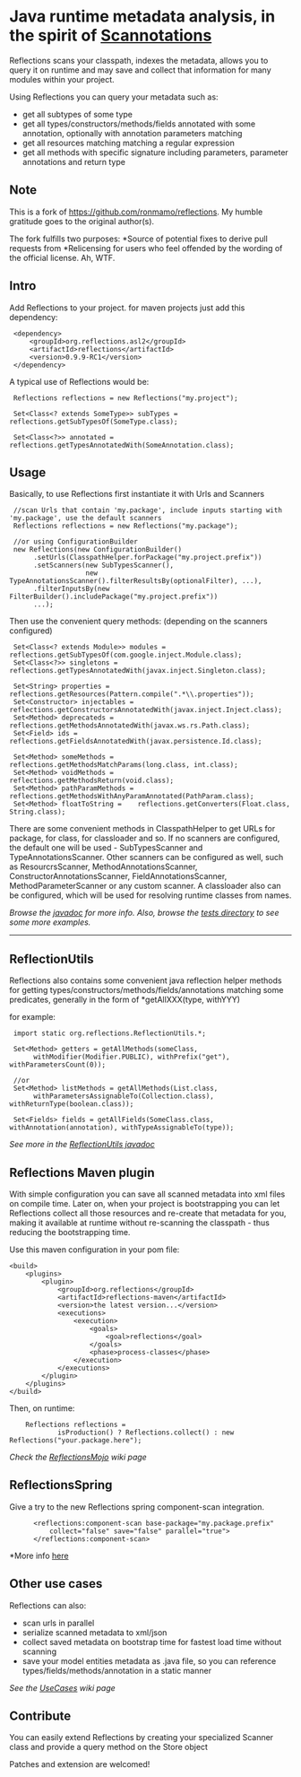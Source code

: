 Java runtime metadata analysis, in the spirit of [Scannotations](http://bill.burkecentral.com/2008/01/14/scanning-java-annotations-at-runtime/)
==============================================================================================================================================

Reflections scans your classpath, indexes the metadata, allows you to query it on runtime and may save and collect that information for many modules within your project.

Using Reflections you can query your metadata such as:
  * get all subtypes of some type
  * get all types/constructors/methods/fields annotated with some annotation, optionally with annotation parameters matching
  * get all resources matching matching a regular expression
  * get all methods with specific signature including parameters, parameter annotations and return type

Note
-----

This is a fork of https://github.com/ronmamo/reflections. My humble gratitude goes to
the original author(s).

The fork fulfills two purposes:
*Source of potential fixes to derive pull requests from
*Relicensing for users who feel offended by the wording of the official license. Ah, WTF.

Intro
-----
Add Reflections to your project. for maven projects just add this dependency:

     <dependency>
         <groupId>org.reflections.asl2</groupId>
         <artifactId>reflections</artifactId>
         <version>0.9.9-RC1</version>
     </dependency>

A typical use of Reflections would be:

     Reflections reflections = new Reflections("my.project");

     Set<Class<? extends SomeType>> subTypes = reflections.getSubTypesOf(SomeType.class);

     Set<Class<?>> annotated = reflections.getTypesAnnotatedWith(SomeAnnotation.class);

Usage
-----
Basically, to use Reflections first instantiate it with Urls and Scanners

     //scan Urls that contain 'my.package', include inputs starting with 'my.package', use the default scanners
     Reflections reflections = new Reflections("my.package");

     //or using ConfigurationBuilder
     new Reflections(new ConfigurationBuilder()
          .setUrls(ClasspathHelper.forPackage("my.project.prefix"))
          .setScanners(new SubTypesScanner(), 
                       new TypeAnnotationsScanner().filterResultsBy(optionalFilter), ...),
          .filterInputsBy(new FilterBuilder().includePackage("my.project.prefix"))
          ...);
     
Then use the convenient query methods: (depending on the scanners configured)

     Set<Class<? extends Module>> modules = reflections.getSubTypesOf(com.google.inject.Module.class);
     Set<Class<?>> singletons =             reflections.getTypesAnnotatedWith(javax.inject.Singleton.class);
     
     Set<String> properties =       reflections.getResources(Pattern.compile(".*\\.properties"));
     Set<Constructor> injectables = reflections.getConstructorsAnnotatedWith(javax.inject.Inject.class);
     Set<Method> deprecateds =      reflections.getMethodsAnnotatedWith(javax.ws.rs.Path.class);
     Set<Field> ids =               reflections.getFieldsAnnotatedWith(javax.persistence.Id.class);

     Set<Method> someMethods =      reflections.getMethodsMatchParams(long.class, int.class);
     Set<Method> voidMethods =      reflections.getMethodsReturn(void.class);
     Set<Method> pathParamMethods = reflections.getMethodsWithAnyParamAnnotated(PathParam.class);
     Set<Method> floatToString =    reflections.getConverters(Float.class, String.class);


There are some convenient methods in ClasspathHelper to get URLs for package, for class, for classloader and so.
If no scanners are configured, the default one will be used - SubTypesScanner and TypeAnnotationsScanner.
Other scanners can be configured as well, such as ResourcrsScanner, MethodAnnotationsScanner, ConstructorAnnotationsScanner, FieldAnnotationsScanner, MethodParameterScanner or any custom scanner.
A classloader also can be configured, which will be used for resolving runtime classes from names.

*Browse the [javadoc](http://reflections.googlecode.com/svn/trunk/reflections/javadoc/apidocs/index.html?org/reflections/Reflections.html) for more info. Also, browse the [tests directory](https://github.com/ohr/reflections/tree/master/reflections/src/test/java/org/reflections) to see some more examples.*

----

ReflectionUtils
---------------
Reflections also contains some convenient java reflection helper methods for getting types/constructors/methods/fields/annotations matching some predicates, generally in the form of *getAllXXX(type, withYYY)

for example:

     import static org.reflections.ReflectionUtils.*;

     Set<Method> getters = getAllMethods(someClass,
          withModifier(Modifier.PUBLIC), withPrefix("get"), withParametersCount(0));

     //or
     Set<Method> listMethods = getAllMethods(List.class,
          withParametersAssignableTo(Collection.class), withReturnType(boolean.class));

     Set<Fields> fields = getAllFields(SomeClass.class, withAnnotation(annotation), withTypeAssignableTo(type));


*See more in the [ReflectionUtils javadoc](http://reflections.googlecode.com/svn/trunk/reflections/javadoc/apidocs/org/reflections/ReflectionUtils.html)*

Reflections Maven plugin
------------------------
With simple configuration you can save all scanned metadata into xml files on compile time. 
Later on, when your project is bootstrapping you can let Reflections collect all those resources and re-create that metadata for you, 
making it available at runtime without re-scanning the classpath - thus reducing the bootstrapping time.

Use this maven configuration in your pom file:

    <build>
        <plugins>
            <plugin>
                <groupId>org.reflections</groupId>
                <artifactId>reflections-maven</artifactId>
                <version>the latest version...</version>
                <executions>
                    <execution>
                        <goals>
                            <goal>reflections</goal>
                        </goals>
                        <phase>process-classes</phase>
                    </execution>
                </executions>
            </plugin>
        </plugins>
    </build>


Then, on runtime:

        Reflections reflections =
                isProduction() ? Reflections.collect() : new Reflections("your.package.here");


*Check the [ReflectionsMojo](http://code.google.com/p/reflections/wiki/ReflectionsMojo) wiki page*

ReflectionsSpring
-----------------
Give a try to the new Reflections spring component-scan integration.

          <reflections:component-scan base-package="my.package.prefix"
              collect="false" save="false" parallel="true">
          </reflections:component-scan>

*More info [here](https://code.google.com/p/reflections/wiki/ReflectionsSpring)

Other use cases
---------------
Reflections can also:
  * scan urls in parallel
  * serialize scanned metadata to xml/json
  * collect saved metadata on bootstrap time for fastest load time without scanning
  * save your model entities metadata as .java file, so you can reference types/fields/methods/annotation in a static manner

*See the [UseCases](http://code.google.com/p/reflections/wiki/UseCases) wiki page*

Contribute
----------
You can easily extend Reflections by creating your specialized Scanner class and provide a query method on the Store object

Patches and extension are welcomed!

